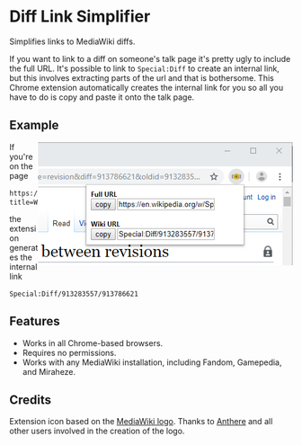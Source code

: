 # Diff Link Simplifier
Simplifies links to MediaWiki diffs.

If you want to link to a diff on someone's talk page it's pretty ugly to include the full URL. It's possible to link to `Special:Diff` to create an internal link, but this involves extracting parts of the url and that is bothersome. This Chrome extension automatically creates the internal link for you so all you have to do is copy and paste it onto the talk page.

## Example
<img align="right" src=".github/wikipedia-example.png" alt="Wikipedia example" />

If you're on the page
```
https://en.wikipedia.org/w/index.php?title=Wikipedia&type=revision&diff=913786621&oldid=913283557
```
the extension generates the internal link
```
Special:Diff/913283557/913786621
```

## Features
* Works in all Chrome-based browsers.
* Requires no permissions.
* Works with any MediaWiki installation, including Fandom, Gamepedia, and Miraheze.

## Credits
Extension icon based on the [MediaWiki logo](https://commons.wikimedia.org/wiki/File:MediaWiki-notext.svg). Thanks to [Anthere](https://commons.wikimedia.org/wiki/User:Anthere) and all other users involved in the creation of the logo.
